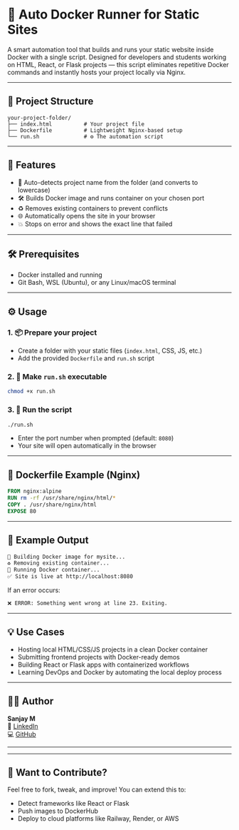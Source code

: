 # 🚀 Auto Docker Runner for Static Sites

A smart automation tool that builds and runs your static website inside Docker with a single script. Designed for developers and students working on HTML, React, or Flask projects — this script eliminates repetitive Docker commands and instantly hosts your project locally via Nginx.

---

## 📁 Project Structure

```
your-project-folder/
├── index.html          # Your project file
├── Dockerfile          # Lightweight Nginx-based setup
└── run.sh              # ⚙️ The automation script
```

---

## 🎯 Features
 
- 🧠 Auto-detects project name from the folder (and converts to lowercase)
- 🛠️ Builds Docker image and runs container on your chosen port
- ♻️ Removes existing containers to prevent conflicts
- 🌐 Automatically opens the site in your browser
- 💥 Stops on error and shows the exact line that failed

---

## 🛠️ Prerequisites

- Docker installed and running  
- Git Bash, WSL (Ubuntu), or any Linux/macOS terminal

---

## ⚙️ Usage

### 1. 📦 Prepare your project

- Create a folder with your static files (`index.html`, CSS, JS, etc.)
- Add the provided `Dockerfile` and `run.sh` script

### 2. 📝 Make `run.sh` executable

```bash
chmod +x run.sh
```

### 3. 🚀 Run the script

```bash
./run.sh
```

- Enter the port number when prompted (default: `8080`)
- Your site will open automatically in the browser

---

## 🐳 Dockerfile Example (Nginx)

```Dockerfile
FROM nginx:alpine
RUN rm -rf /usr/share/nginx/html/*
COPY . /usr/share/nginx/html
EXPOSE 80
```

---

## 📌 Example Output

```bash
🔧 Building Docker image for mysite...
♻️ Removing existing container...
🚀 Running Docker container...
✅ Site is live at http://localhost:8080
```

If an error occurs:
```bash
❌ ERROR: Something went wrong at line 23. Exiting.
```

---

## 💡 Use Cases

- Hosting local HTML/CSS/JS projects in a clean Docker container
- Submitting frontend projects with Docker-ready demos
- Building React or Flask apps with containerized workflows
- Learning DevOps and Docker by automating the local deploy process

---

## 👨‍💻 Author

**Sanjay M**  
🔗 [LinkedIn](https://www.linkedin.com/in/sanjay-m-31658b288/)  
💻 [GitHub](https://github.com/Sanjay-M1512)

---

---

## 📌 Want to Contribute?

Feel free to fork, tweak, and improve! You can extend this to:
- Detect frameworks like React or Flask
- Push images to DockerHub
- Deploy to cloud platforms like Railway, Render, or AWS
